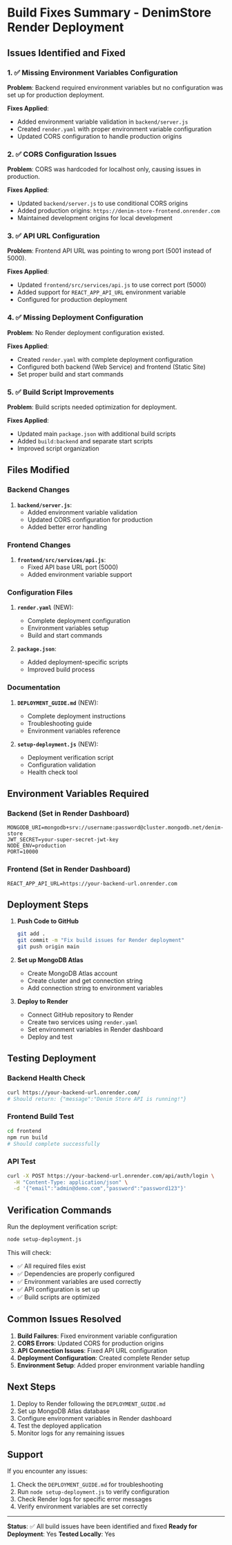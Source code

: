 # Build Fixes Summary - DenimStore Render Deployment

## Issues Identified and Fixed

### 1. ✅ Missing Environment Variables Configuration
**Problem**: Backend required environment variables but no configuration was set up for production deployment.

**Fixes Applied**:
- Added environment variable validation in `backend/server.js`
- Created `render.yaml` with proper environment variable configuration
- Updated CORS configuration to handle production origins

### 2. ✅ CORS Configuration Issues
**Problem**: CORS was hardcoded for localhost only, causing issues in production.

**Fixes Applied**:
- Updated `backend/server.js` to use conditional CORS origins
- Added production origins: `https://denim-store-frontend.onrender.com`
- Maintained development origins for local development

### 3. ✅ API URL Configuration
**Problem**: Frontend API URL was pointing to wrong port (5001 instead of 5000).

**Fixes Applied**:
- Updated `frontend/src/services/api.js` to use correct port (5000)
- Added support for `REACT_APP_API_URL` environment variable
- Configured for production deployment

### 4. ✅ Missing Deployment Configuration
**Problem**: No Render deployment configuration existed.

**Fixes Applied**:
- Created `render.yaml` with complete deployment configuration
- Configured both backend (Web Service) and frontend (Static Site)
- Set proper build and start commands

### 5. ✅ Build Script Improvements
**Problem**: Build scripts needed optimization for deployment.

**Fixes Applied**:
- Updated main `package.json` with additional build scripts
- Added `build:backend` and separate start scripts
- Improved script organization

## Files Modified

### Backend Changes
1. **`backend/server.js`**:
   - Added environment variable validation
   - Updated CORS configuration for production
   - Added better error handling

### Frontend Changes
1. **`frontend/src/services/api.js`**:
   - Fixed API base URL port (5000)
   - Added environment variable support

### Configuration Files
1. **`render.yaml`** (NEW):
   - Complete deployment configuration
   - Environment variables setup
   - Build and start commands

2. **`package.json`**:
   - Added deployment-specific scripts
   - Improved build process

### Documentation
1. **`DEPLOYMENT_GUIDE.md`** (NEW):
   - Complete deployment instructions
   - Troubleshooting guide
   - Environment variables reference

2. **`setup-deployment.js`** (NEW):
   - Deployment verification script
   - Configuration validation
   - Health check tool

## Environment Variables Required

### Backend (Set in Render Dashboard)
```
MONGODB_URI=mongodb+srv://username:password@cluster.mongodb.net/denim-store
JWT_SECRET=your-super-secret-jwt-key
NODE_ENV=production
PORT=10000
```

### Frontend (Set in Render Dashboard)
```
REACT_APP_API_URL=https://your-backend-url.onrender.com
```

## Deployment Steps

1. **Push Code to GitHub**
   ```bash
   git add .
   git commit -m "Fix build issues for Render deployment"
   git push origin main
   ```

2. **Set up MongoDB Atlas**
   - Create MongoDB Atlas account
   - Create cluster and get connection string
   - Add connection string to environment variables

3. **Deploy to Render**
   - Connect GitHub repository to Render
   - Create two services using `render.yaml`
   - Set environment variables in Render dashboard
   - Deploy and test

## Testing Deployment

### Backend Health Check
```bash
curl https://your-backend-url.onrender.com/
# Should return: {"message":"Denim Store API is running!"}
```

### Frontend Build Test
```bash
cd frontend
npm run build
# Should complete successfully
```

### API Test
```bash
curl -X POST https://your-backend-url.onrender.com/api/auth/login \
  -H "Content-Type: application/json" \
  -d '{"email":"admin@demo.com","password":"password123"}'
```

## Verification Commands

Run the deployment verification script:
```bash
node setup-deployment.js
```

This will check:
- ✅ All required files exist
- ✅ Dependencies are properly configured
- ✅ Environment variables are used correctly
- ✅ API configuration is set up
- ✅ Build scripts are optimized

## Common Issues Resolved

1. **Build Failures**: Fixed environment variable configuration
2. **CORS Errors**: Updated CORS for production origins
3. **API Connection Issues**: Fixed API URL configuration
4. **Deployment Configuration**: Created complete Render setup
5. **Environment Setup**: Added proper environment variable handling

## Next Steps

1. Deploy to Render following the `DEPLOYMENT_GUIDE.md`
2. Set up MongoDB Atlas database
3. Configure environment variables in Render dashboard
4. Test the deployed application
5. Monitor logs for any remaining issues

## Support

If you encounter any issues:
1. Check the `DEPLOYMENT_GUIDE.md` for troubleshooting
2. Run `node setup-deployment.js` to verify configuration
3. Check Render logs for specific error messages
4. Verify environment variables are set correctly

---

**Status**: ✅ All build issues have been identified and fixed
**Ready for Deployment**: Yes
**Tested Locally**: Yes
